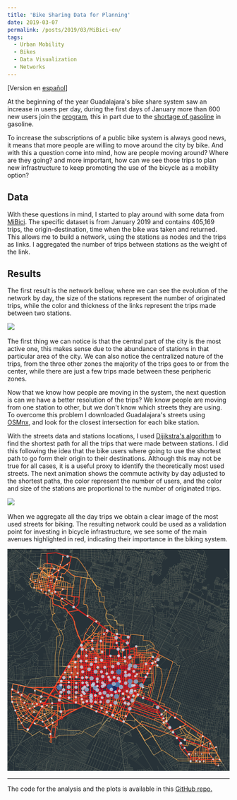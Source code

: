 ```yaml
---
title: 'Bike Sharing Data for Planning'
date: 2019-03-07
permalink: /posts/2019/03/MiBici-en/
tags:
  - Urban Mobility
  - Bikes
  - Data Visualization
  - Networks
---
```


[Version en [español](https://luisnatera.com/posts/2019/03/MiBici-es/)]

At the beginning of the year Guadalajara's bike share system saw an increase in users per day, during the first days of January more than 600 new users join the [program](https://www.informador.mx/jalisco/MiBici-gana-61-usuarios-al-dia-durante-periodo-de-desabasto-20190112-0015.html), this in part due to the [shortage of gasoline](https://edition.cnn.com/2019/01/11/americas/mexico-gasoline-shortage/index.html) in gasoline.

To increase the subscriptions of a public bike system is always good news, it means that more people are willing to move around the city by bike. And with this a question come into mind, how are people moving around? Where are they going? and more important, how can we see those trips to plan new infrastructure to keep promoting the use of the bicycle as a mobility option?

## Data
With these questions in mind, I started to play around with some data from [MiBici](https://mibici.net). The specific dataset is from January 2019 and contains 405,169 trips, the origin-destination, time when the bike was taken and returned. This allows me to build a network, using the stations as nodes and the trips as links. I aggregated the number of trips between stations as the weight of the link.

## Results
The first result is the network bellow, where we can see the evolution of the network by day, the size of the stations represent the number of originated trips, while the color and thickness of the links represent the trips made between two stations.

![](/images/MiBici_Day.gif)

The first thing we can notice is that the central part of the city is the most active one, this makes sense due to the abundance of stations in that particular area of the city. We can also notice the centralized nature of the trips, from the three other zones the majority of the trips goes to or from the center, while there are just a few trips made between these peripheric zones.

Now that we know how people are moving in the system, the next question is can we have a better resolution of the trips? We know people are moving from one station to other, but we don't know which streets they are using. To overcome this problem I downloaded Guadalajara's streets using [OSMnx](https://github.com/gboeing/osmnx), and look for the closest intersection for each bike station.

With the streets data and stations locations, I used [Dijikstra's algorithm](https://en.wikipedia.org/wiki/Dijkstra%27s_algorithm) to find the shortest path for all the trips that were made between stations. I did this following the idea that the bike users where going to use the shortest path to go form their origin to their destinations. Although this may not be true for all cases, it is a useful proxy to identify the theoretically most used streets. The next animation shows the commute activity by day adjusted to the shortest paths, the color represent the number of users, and the color and size of the stations are proportional to the number of originated trips.

![](/images/MiBici_Month_Streets.gif)

When we aggregate all the day trips we obtain a clear image of the most used streets for biking. The resulting network could be used as a validation point for investing in bicycle infrastructure, we see some of the main avenues highlighted in red, indicating their importance in the biking system.

![](/images/GDL_Bikes_Streets.png)

---
The code for the analysis and the plots is available in this [GitHub repo.](https://github.com/nateraluis/DataVisualization)

